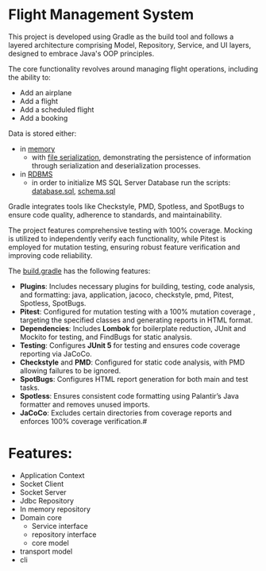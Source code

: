 # Flight Management System

This project is developed using Gradle as the build tool and follows a layered architecture comprising Model, Repository, Service, and UI layers, designed to embrace Java's OOP principles.

The core functionality revolves around managing flight operations, including the ability to:

* Add an airplane
* Add a flight
* Add a scheduled flight
* Add a booking

Data is stored either:
* in [memory](application-context/src/main/java/ro/eduardismund/flightmgmt/repo/InmemFlightManagementRepository.java)
  * with [file serialization](application-context/src/main/java/ro/eduardismund/flightmgmt/repo/JavaSerializationFlightManagementPersistenceManager.java), demonstrating the persistence of information through serialization and deserialization processes.
* in [RDBMS](application-context/src/main/java/ro/eduardismund/flightmgmt/repo/JdbcFlightManagementRepository.java)
  * in order to initialize MS SQL Server Database run the scripts: [database.sql](sql/database.sql), [schema.sql](sql/schema.sql)

Gradle integrates tools like Checkstyle, PMD, Spotless, and SpotBugs to ensure code quality, adherence to standards, and maintainability.

The project features comprehensive testing with 100% coverage. Mocking is utilized to independently verify each functionality, while Pitest is employed for mutation testing, ensuring robust feature verification and improving code reliability.

The [build.gradle](build.gradle) has the following features:
* __Plugins__: Includes necessary plugins for building, testing, code analysis, and formatting: java, application, jacoco, checkstyle, pmd, Pitest, Spotless, SpotBugs.
* __Pitest__: Configured for mutation testing with a 100% mutation coverage , targeting the specified classes and generating reports in HTML format.
* __Dependencies__: Includes __Lombok__ for boilerplate reduction, JUnit and Mockito for testing, and FindBugs for static analysis.
* __Testing__: Configures __JUnit 5__ for testing and ensures code coverage reporting via JaCoCo.
* __Checkstyle__ and __PMD__: Configured for static code analysis, with PMD allowing failures to be ignored.
* __SpotBugs__: Configures HTML report generation for both main and test tasks.
* __Spotless__: Ensures consistent code formatting using Palantir’s Java formatter and removes unused imports.
* __JaCoCo__: Excludes certain directories from coverage reports and enforces 100% coverage verification.#

# Features: 
* Application Context
* Socket Client
* Socket Server
* Jdbc Repository
* In memory repository
* Domain core
  * Service interface
  * repository interface
  * core model
* transport model
* cli